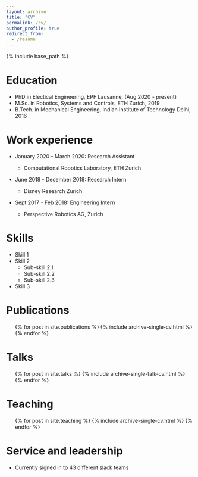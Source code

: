 ```yaml
---
layout: archive
title: "CV"
permalink: /cv/
author_profile: true
redirect_from:
  - /resume
---
```


{% include base_path %}

Education
======
* PhD in Electical Engineering, EPF Lausanne, (Aug 2020 - present)
* M.Sc. in Robotics, Systems and Controls, ETH Zurich, 2019
* B.Tech. in Mechanical Engineering, Indian Institute of Technology Delhi, 2016


Work experience
======
* January 2020 - March 2020: Research Assistant
  * Computational Robotics Laboratory, ETH Zurich

* June 2018 - December 2018: Research Intern
  * Disney Research Zurich
  
* Sept 2017 - Feb 2018: Engineering Intern
  * Perspective Robotics AG, Zurich
  
Skills
======
* Skill 1
* Skill 2
  * Sub-skill 2.1
  * Sub-skill 2.2
  * Sub-skill 2.3
* Skill 3

Publications
======
  <ul>{% for post in site.publications %}
    {% include archive-single-cv.html %}
  {% endfor %}</ul>
  
Talks
======
  <ul>{% for post in site.talks %}
    {% include archive-single-talk-cv.html %}
  {% endfor %}</ul>
  
Teaching
======
  <ul>{% for post in site.teaching %}
    {% include archive-single-cv.html %}
  {% endfor %}</ul>
  
Service and leadership
======
* Currently signed in to 43 different slack teams
